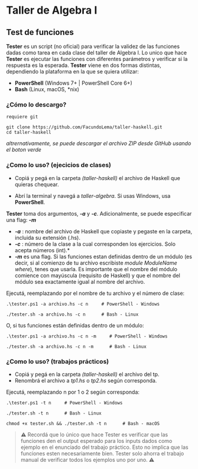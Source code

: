 # Taller de Algebra I #

## Test de funciones ###

**Tester** es un script (no oficial) para verificar la validez de las funciones dadas como tarea en cada clase del taller de Algebra I. Lo unico que hace **Tester** es ejecutar las funciones con diferentes parámetros y verificar si la respuesta es la esperada. **Tester** viene en dos formas distintas, dependiendo la plataforma en la que se quiera utilizar:
- **PowerShell** (Windows 7+ | PowerShell Core 6+)
- **Bash** (Linux, macOS, *nix)

### ¿Cómo lo descargo? ### 
`requiere git`

```
git clone https://github.com/FacundoLema/taller-haskell.git
cd taller-haskell
```
*altrernativamente, se puede descargar el archivo ZIP desde GitHub usando el boton verde*

### ¿Como lo uso? (ejecicios de clases) ###
- Copiá y pegá en la carpeta *(taller-haskell)* el archivo de Haskell que quieras chequear.

- Abrí la terminal y navegá a *taller-algebra*. Si usas Windows, usa **PowerShell**.

**Tester** toma dos argumentos, ***-a*** y ***-c***. Adicionalmente, se puede especificar una flag: ***-m***
- ***-a*** : nombre del archivo de Haskell que copiaste y pegaste en la carpeta, incluida su extensión (.hs). 
- ***-c*** : número de la clase a la cual corresponden los ejercicios. Solo acepta números (int).*
- ***-m*** es una flag. Si las funciones estan definidas dentro de un módulo (es decir, si al comienzo de tu archivo escribiste *module ModuleName where*), tenes que usarla. Es importante que el nombre del módulo comience con mayúscula (requisito de Haskell) y que el nombre del módulo sea exactamente igual al nombre del archivo.

Ejecutá, reemplazando por el nombre de tu archivo y el número de clase:
```
.\tester.ps1 -a archivo.hs -c n     # PowerShell - Windows
```
```
./tester.sh -a archivo.hs -c n      # Bash - Linux
```
O, si tus funciones están definidas dentro de un módulo:
```
.\tester.ps1 -a archivo.hs -c n -m     # PowerShell - Windows
```
```
./tester.sh -a archivo.hs -c n -m      # Bash - Linux
```

### ¿Como lo uso? (trabajos prácticos) ###

- Copiá y pegá en la carpeta *(taller-haskell)* el archivo del tp.
- Renombrá el archivo a *tp1.hs* o *tp2.hs* según corresponda.

Ejecutá, reemplazando n por 1 o 2 según corresponda:
```
.\tester.ps1 -t n     # PowerShell - Windows
```
```
./tester.sh -t n      # Bash - Linux
```
```
chmod +x tester.sh && ./tester.sh -t n      # Bash - macOS
```

> ⚠️ Recordá que lo único que hace Tester es verificar que las funciones den el output esperado para los inputs dados como ejemplo en el enunciado del trabajo práctico. Esto no implica que las funciones esten necesariamente bien. Tester solo ahorra el trabajo manual de verificar todos los ejemplos uno por uno. ⚠️
